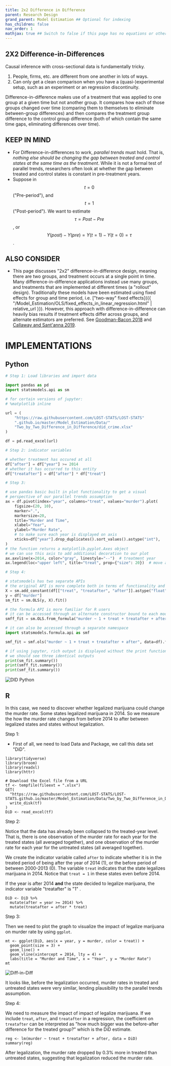 ```yaml
---
title: 2x2 Difference in Difference
parent: Research Design
grand_parent: Model Estimation ## Optional for indexing
has_children: false
nav_order: 1
mathjax: true ## Switch to false if this page has no equations or other math rendering.
---
```


## 2X2 Difference-in-Differences

Causal inference with cross-sectional data is fundamentally tricky.

1. People, firms, etc. are different from one another in lots of ways.
2. Can only get a clean comparison when you have a (quasi-)experimental setup, such as an experiment or an regression discontinuity.

Difference-in-difference makes use of a treatment that was applied to one group at a given time but not another group. It compares how each of those groups changed over time (comparing them to themselves to eliminate between-group differences) and then compares the treatment group difference to the control group difference (both of which contain the same time gaps, eliminating differences over time).

## KEEP IN MIND

- For Difference-in-differences to work, *parallel trends* must hold. That is, *nothing else should be changing the gap between treated and control states at the same time as the treatment*. While it is not a formal test of parallel trends, researchers often look at whether the gap between treated and control states is constant in pre-treatment years.
- Suppose in $$t = 0$$ ("Pre-period"),  and $$t = 1$$ ("Post-period"). We want to estimate $$\tau = Post - Pre$$, or $$Y(post)-Y(pre)= Y(t=1)-Y(t=0)=\tau$$.

## ALSO CONSIDER

- This page discusses "2x2" difference-in-difference design, meaning there are two groups, and treatment occurs at a single point in time. Many difference-in-difference applications instead use many groups, and treatments that are implemented at different times (a "rollout" design). Traditionally these models have been estimated using fixed effects for group and time period, i.e. ["two-way" fixed effects]({{ "/Model_Estimation/OLS/fixed_effects_in_linear_regression.html" | relative_url }}). However, this approach with difference-in-difference can heavily bias results if treatment effects differ across groups, and alternate estimators are preferred. See [Goodman-Bacon 2018](https://www.nber.org/papers/w25018) and [Callaway and Sant'anna 2019](https://papers.ssrn.com/sol3/Papers.cfm?abstract_id=3148250).


# IMPLEMENTATIONS


## Python

```python
# Step 1: Load libraries and import data

import pandas as pd
import statsmodels.api as sm

# for certain versions of jupyter:
# %matplotlib inline

url = (
    "https://raw.githubusercontent.com/LOST-STATS/LOST-STATS"
    ".github.io/master/Model_Estimation/Data/"
    "Two_by_Two_Difference_in_Difference/did_crime.xlsx"
)

df = pd.read_excel(url)

# Step 2: indicator variables

# whether treatment has occured at all
df["after"] = df["year"] >= 2014
# whether it has occurred to this entity
df["treatafter"] = df["after"] * df["treat"]

# Step 3:

# use pandas basic built in plot functionality to get a visual
# perspective of our parallel trends assumption
ax = df.pivot(index="year", columns="treat", values="murder").plot(
    figsize=(20, 10),
    marker=".",
    markersize=20,
    title="Murder and Time",
    xlabel="Year",
    ylabel="Murder Rate",
    # to make sure each year is displayed on axis
    xticks=df["year"].drop_duplicates().sort_values().astype("int"),
)
# the function returns a matplotlib.pyplot.Axes object
# we can use this axis to add additional decoration to our plot
ax.axvline(x=2014, color="gray", linestyle="--")  # treatment year
ax.legend(loc="upper left", title="treat", prop={"size": 20})  # move and label legend

# Step 4:

# statsmodels has two separate APIs
# the original API is more complete both in terms of functionality and documentation
X = sm.add_constant(df[["treat", "treatafter", "after"]].astype("float"))
y = df["murder"]
sm_fit = sm.OLS(y, X).fit()

# the formula API is more familiar for R users
# it can be accessed through an alternate constructor bound to each model class
smff_fit = sm.OLS.from_formula("murder ~ 1 + treat + treatafter + after", data=df).fit()

# it can also be accessed through a separate namespace
import statsmodels.formula.api as smf

smf_fit = smf.ols("murder ~ 1 + treat + treatafter + after", data=df).fit()

# if using jupyter, rich output is displayed without the print function
# we should see three identical outputs
print(sm_fit.summary())
print(smff_fit.summary())
print(smf_fit.summary())
```

![DID Python](../Images/Two_by_Two_Difference_in_Difference/did_py_plt.jpg)

## R

In this case, we need to discover whether legalized marijuana could change the murder rate. Some states legalized marijuana in 2014. So we measure the how the murder rate changes from before 2014 to after between legalized states and states without legalization.

Step 1:
* First of all, we need to load Data and Package, we call this data set "DiD".

```r?example=did
library(tidyverse)
library(broom)
library(readxl)
library(httr)

# Download the Excel file from a URL
tf <- tempfile(fileext = ".xlsx")
GET(
  "https://raw.githubusercontent.com/LOST-STATS/LOST-STATS.github.io/master/Model_Estimation/Data/Two_by_Two_Difference_in_Difference/did_crime.xlsx",
  write_disk(tf)
)
DiD <- read_excel(tf)
```

Step 2:

Notice that the data has already been collapsed to the treated-year level. That is, there is one observation of the murder rate for each year for the treated states (all averaged together), and one observation of the murder rate for each year for the untreated states (all averaged together).

We create the indicator variable called `after` to indicate whether it is in the treated period of being after the year of 2014 (1), or the before period of between 2000-2013 (0). The variable `treat` indicates that the state legalizes marijuana in 2014. Notice that `treat = 1` in these states even before 2014.

If the year is after 2014 **and** the state decided to legalize marijuana, the indicator variable "treatafter" is "1" .

```r?example=did
DiD <- DiD %>%
  mutate(after = year >= 2014) %>%
  mutate(treatafter = after * treat)
```

Step 3:

Then we need to plot the graph to visualize the impact of legalize marijuana on murder rate by using `ggplot`.

```r?example=did
mt <- ggplot(DiD, aes(x = year, y = murder, color = treat)) +
  geom_point(size = 3) +
  geom_line() +
  geom_vline(xintercept = 2014, lty = 4) +
  labs(title = "Murder and Time", x = "Year", y = "Murder Rate")
mt
```
![Diff-in-Diff](../Images/Two_by_Two_Difference_in_Difference/difindif.jpg)

It looks like, before the legalization occurred, murder rates in treated and untreated states were very similar, lending plausibility to the parallel trends assumption.

Step 4:

We need to measure the impact of impact of legalize marijuana. If we include `treat`, `after`, and `treatafter` in a regression, the coefficient on `treatafter` can be interpreted as "how much bigger was the before-after difference for the treated group?" which is the DiD estimate.

```r?example=did
reg <- lm(murder ~ treat + treatafter + after, data = DiD)
summary(reg)
```

After legalization, the murder rate dropped by 0.3% more in treated than untreated states, suggesting that legalization reduced the murder rate.

